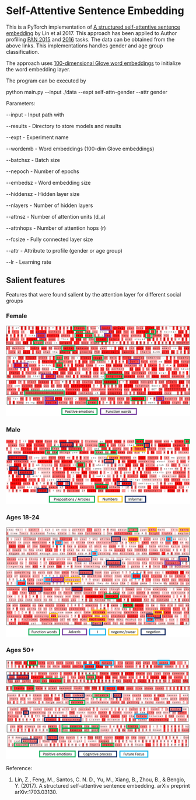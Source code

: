 # Self-Attentive Sentence Embedding

This is a PyTorch implementation of [A structured self-attentive sentence embedding](https://arxiv.org/pdf/1703.03130.pdf) by Lin et al 2017. This approach has been applied to Author profiling [PAN 2015](https://pan.webis.de/clef15/pan15-web/author-profiling.html) and [2016](https://pan.webis.de/clef16/pan16-web/author-profiling.html) tasks. The data can be obtained from the above links. This implementations handles gender and age group classification.

The approach uses [100-dimensional Glove word embeddings](https://nlp.stanford.edu/projects/glove/) to initialize the word embedding layer. 

The program can be executed by

python main.py --input ./data --expt self-attn-gender --attr gender


Parameters:

--input     - Input path with 

--results   - Directory to store models and results

--expt      - Experiment name

--wordemb   - Word embeddings (100-dim Glove embeddings)

--batchsz   - Batch size

--nepoch    - Number of epochs

--embedsz   - Word embedding size

--hiddensz  - Hidden layer size

--nlayers   - Number of hidden layers

--attnsz    - Number of attention units (d_a)

--attnhops  - Number of attention hops (r)

--fcsize    - Fully connected layer size

--attr      - Attribute to profile (gender or age group)

--lr        - Learning rate

## Salient features
Features that were found salient by the attention layer for different social groups

### Female
![alt text](https://github.com/kalaivani-s/self-attentive-sent-emb/blob/master/figures/pan2015-female.jpg "Female")

### Male
![alt text](https://github.com/kalaivani-s/self-attentive-sent-emb/blob/master/figures/pan2015-male.jpg "Male")

### Ages 18-24
![alt text](https://github.com/kalaivani-s/self-attentive-sent-emb/blob/master/figures/pan2015-age-18-24.jpg "Ages 18-24")

### Ages 50+
![alt text](https://github.com/kalaivani-s/self-attentive-sent-emb/blob/master/figures/pan2015-age-50-xx.jpg "Ages 50+")



Reference:
1) Lin, Z., Feng, M., Santos, C. N. D., Yu, M., Xiang, B., Zhou, B., & Bengio, Y. (2017). A structured self-attentive sentence embedding. arXiv preprint arXiv:1703.03130.
